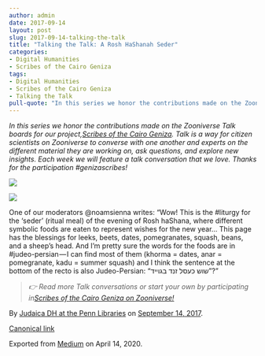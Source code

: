 ```yaml
---
author: admin
date: 2017-09-14
layout: post
slug: 2017-09-14-talking-the-talk
title: "Talking the Talk: A Rosh HaShanah Seder"
categories:
- Digital Humanities
- Scribes of the Cairo Geniza
tags:
- Digital Humanities
- Scribes of the Cairo Geniza
- Talking the Talk
pull-quote: "In this series we honor the contributions made on the Zooniverse Talk boards for our project, Scribes of the Cairo Geniza. Talk is a way…"
---
```


*In this series we honor the contributions made on the Zooniverse Talk boards for our project,*[*Scribes of the Cairo Geniza*](https://www.zooniverse.org/projects/judaicadh/scribes-of-the-cairo-geniza)*. Talk is a way for citizen scientists on Zooniverse to converse with one another and experts on the different material they are working on, ask questions, and explore new insights. Each week we will feature a talk conversation that we love. Thanks for the participation \#genizascribes!*

![](https://cdn-images-1.medium.com/max/800/1*vH9wmgmfuCZ3ImUKEpK3ug.png)

![](https://cdn-images-1.medium.com/max/800/1*fDoEUiMIsJg1gzN7LLa8XQ.png)

One of our moderators @noamsienna writes: “Wow! This is the \#liturgy for the ‘seder’ (ritual meal) of the evening of Rosh haShana, where different symbolic foods are eaten to represent wishes for the new year… This page has the blessings for leeks, beets, dates, pomegranates, squash, beans, and a sheep’s head. And I’m pretty sure the words for the foods are in \#judeo-persian — I can find most of them (khorma = dates, anar = pomegranate, kadu = summer squash) and I think the sentence at the bottom of the recto is also Judeo-Persian: “שוש כעסל זנד בגוייד”?”

> *👉 Read more Talk conversations or start your own by participating in*[*Scribes of the Cairo Geniza on Zooniverse!*](https://www.zooniverse.org/projects/judaicadh/scribes-of-the-cairo-geniza)

By [Judaica DH at the Penn Libraries](https://medium.com/@judaicadh) on [September 14, 2017](https://medium.com/p/e6ffe570291a).

[Canonical link](https://medium.com/@judaicadh/talking-the-talk-a-rosh-hashanah-seder-e6ffe570291a)

Exported from [Medium](https://medium.com) on April 14, 2020.
